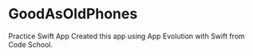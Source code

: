 # GoodAsOldPhones
Practice Swift App
Created this app using App Evolution with Swift from Code School. 
